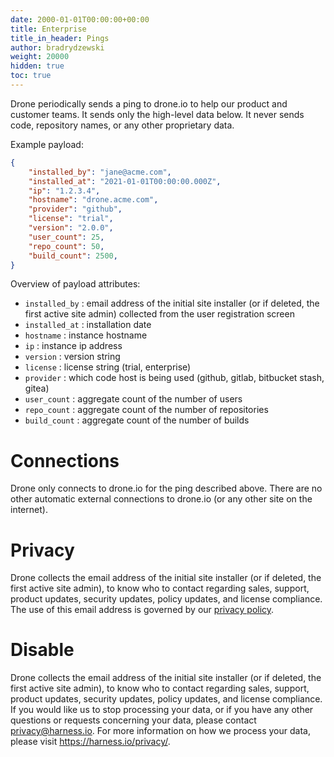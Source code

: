 ```yaml
---
date: 2000-01-01T00:00:00+00:00
title: Enterprise
title_in_header: Pings
author: bradrydzewski
weight: 20000
hidden: true
toc: true
---
```


Drone periodically sends a ping to drone.io to help our product and customer teams. It sends only the high-level data below. It never sends code, repository names, or any other proprietary data.

Example payload:

```json {linenos=table}
{
    "installed_by": "jane@acme.com",
    "installed_at": "2021-01-01T00:00:00.000Z",
    "ip": "1.2.3.4",
    "hostname": "drone.acme.com",
    "provider": "github",
    "license": "trial",
    "version": "2.0.0",
    "user_count": 25,
    "repo_count": 50,
    "build_count": 2500,
}
```

Overview of payload attributes:

* `installed_by`
  : email address of the initial site installer (or if deleted, the first active site admin) collected from the user registration screen
* `installed_at`
  : installation date
* `hostname`
  : instance hostname
* `ip`
  : instance ip address
* `version`
  : version string
* `license`
  : license string (trial, enterprise)
* `provider`
  : which code host is being used (github, gitlab, bitbucket stash, gitea)
* `user_count`
  : aggregate count of the number of users
* `repo_count`
  : aggregate count of the number of repositories
* `build_count`
  : aggregate count of the number of builds

# Connections

Drone only connects to drone.io for the ping described above. There are no other automatic external connections to drone.io (or any other site on the internet).

# Privacy

Drone collects the email address of the initial site installer (or if deleted, the first active site admin), to know who to contact regarding sales, support, product updates, security updates, policy updates, and license compliance. The use of this email address is governed by our [privacy policy](https://harness.io/privacy/).

# Disable

<!--
Drone supports disabling this ping by setting the DRONE_DATADOG_ENABLED environment variable to false.
-->

Drone collects the email address of the initial site installer (or if deleted, the first active site admin), to know who to contact regarding sales, support, product updates, security updates, policy updates, and license compliance. If you would like us to stop processing your data, or if you have any other questions or requests concerning your data, please contact [privacy@harness.io](mailto:privacy@harness.io). For more information on how we process your data, please visit https://harness.io/privacy/.



